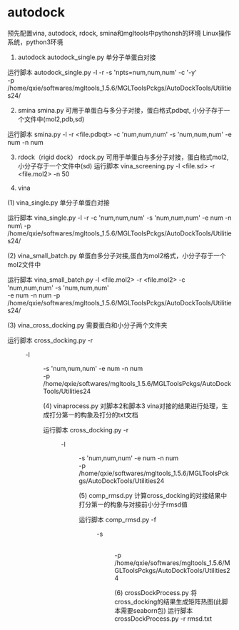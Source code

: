 # autodock
预先配置vina, autodock, rdock, smina和mgltools中pythonsh的环境
Linux操作系统，python3环境

1. autodock
 autodock_single.py 单分子单蛋白对接

 运行脚本 autodock_single.py -l <file> -r <file> -s 'npts=num,num,num' -c '-y'\
 -p /home/qxie/softwares/mgltools_1.5.6/MGLToolsPckgs/AutoDockTools/Utilities24/

2. smina
 smina.py 可用于单蛋白与多分子对接，蛋白格式pdbqt, 小分子存于一个文件中(mol2,pdb,sd)

 运行脚本 smina.py -l <file> -r <file.pdbqt> -c 'num,num,num' -s 'num,num,num' -e num -n num

3. rdock（rigid dock）
 rdock.py 可用于单蛋白与多分子对接，蛋白格式mol2, 小分子存于一个文件中(sd)
 运行脚本 vina_screening.py -l <file.sd> -r <file.mol2> -n 50

4. vina

(1) vina_single.py 单分子单蛋白对接

 运行脚本 vina_single.py -l <file> -r <file> -c 'num,num,num' -s 'num,num,num' -e num -n num\ 
  -p /home/qxie/softwares/mgltools_1.5.6/MGLToolsPckgs/AutoDockTools/Utilities24/

(2) vina_small_batch.py 单蛋白多分子对接,蛋白为mol2格式，小分子存于一个mol2文件中

 运行脚本 vina_small_batch.py -l <file.mol2> -r <file.mol2> -c 'num,num,num' -s 'num,num,num'\
  -e num -n num -p /home/qxie/softwares/mgltools_1.5.6/MGLToolsPckgs/AutoDockTools/Utilities24/

(3) vina_cross_docking.py 需要蛋白和小分子两个文件夹

 运行脚本 cross_docking.py -r <dir> -l <dir> -s 'num,num,num' -e num -n num\
 -p /home/qxie/softwares/mgltools_1.5.6/MGLToolsPckgs/AutoDockTools/Utilities24

(4) vinaprocess.py 对脚本2和脚本3 vina对接的结果进行处理，生成打分第一的构象及打分的txt文档

 运行脚本 cross_docking.py -r <dir> -l <dir> -s 'num,num,num' -e num -n num\
 -p /home/qxie/softwares/mgltools_1.5.6/MGLToolsPckgs/AutoDockTools/Utilities24

(5) comp_rmsd.py 计算cross_docking的对接结果中打分第一的构象与对接前小分子rmsd值

 运行脚本 comp_rmsd.py -f <dir> -s <dir>\
 -p /home/qxie/softwares/mgltools_1.5.6/MGLToolsPckgs/AutoDockTools/Utilities24

(6) crossDockProcess.py 将cross_docking的结果生成矩阵热图(此脚本需要seaborn包)
 运行脚本 crossDockProcess.py -r rmsd.txt
